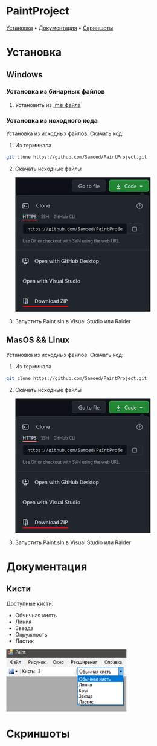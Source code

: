# PaintProject
[Установка](#Установка) • [Документация](#Документация) • [Скриншоты](#Скриншоты)

# Установка

## Windows 

### Установка из бинарных файлов

1. Установить из [.msi файла](https://github.com/Samoed/PaintProject/releases/download/1.0/Setup.msi)

### Установка из исходного кода

Установка из исходных файлов. Скачать код:

1. Из терминала

```sh
git clone https://github.com/Samoed/PaintProject.git
```

2. Скачать исходные файлы 

   ![](.\doc\img\Screenshot_1.png)
   
3. Запустить Paint.sln в Visual Studio или Raider 

## MasOS && Linux

Установка из исходных файлов. Скачать код:

1. Из терминала

```sh
git clone https://github.com/Samoed/PaintProject.git
```

2. Скачать исходные файлы 

   ![](.\doc\img\Screenshot_1.png)

   

3. Запустить Paint.sln в Visual Studio или Raider

# Документация

## Кисти

Доступные кисти:

* Обчнчная кисть
* Линия
* Звезда
* Окружность
* Ластик

![Кисти](.\doc\img\Screenshot_2.png)



# Скриншоты

